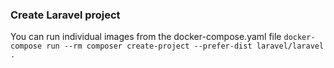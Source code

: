 ### Create Laravel project

You can run individual images from the docker-compose.yaml file
`docker-compose run --rm composer create-project --prefer-dist laravel/laravel .`
